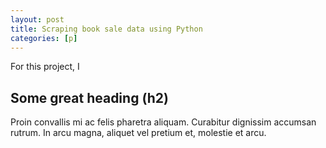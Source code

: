 ```yaml
---
layout: post
title: Scraping book sale data using Python
categories: [p]
---
```


For this project, I 

## Some great heading (h2)

Proin convallis mi ac felis pharetra aliquam. Curabitur dignissim accumsan rutrum. In arcu magna, aliquet vel pretium et, molestie et arcu.

<!--more--

{% highlight c %}
float Q_rsqrt( float number )
{
	import requests
from bs4 import BeautifulSoup as soup
import csv, time

url = "http://books.toscrape.com/"
file = open("books.csv","w")
headers = ["title","rating","price"]

writer = csv.DictWriter(file, fieldnames=headers)
writer.writeheader()
r = requests.get(url)
r

page = soup(r.text, 'html.parser')
boxes = page.find_all("article", {"class":"product_pod"})
len(boxes)
boxes[0]
boxes2 = page.find_all("p", {"class":"star-rating"})
boxes2[0]

import pandas as pd

def getContent(b): 
        price = b.find("p",{"class":"price_color"}).text.split("£")[1]
        rating = b.find("p",{"class":"star-rating"})["class"][1]
        title = b.find("h3").text
        writer.writerow({
            "title":title,
            "rating":rating,
            "price":price,
            })

def scrapePage(link):
        r = requests.get(link)
        page = soup(r.text,'html.parser')
        boxes = page.find_all("article",{"class":"product_pod"})
        for b in boxes:
            getContent(b)

page_numbers = list(range(1,51))

for p in page_numbers:
        front = "https://books.toscrape.com/catalogue/page-"
        page_url = front+str(p)+".html"
        time.sleep(1)
        scrapePage(page_url)
        time.sleep(1)
        print(f"scraping page {p}")

file.close()
}
{% endhighlight %}
